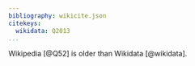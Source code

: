 ```yaml
---
bibliography: wikicite.json
citekeys:
  wikidata: Q2013
...
```


Wikipedia [@Q52] is older than Wikidata [@wikidata].

